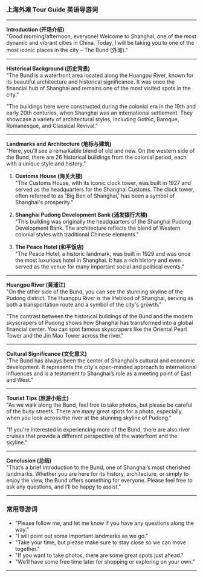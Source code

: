 ### **上海外滩 Tour Guide 英语导游词**

---

**Introduction (开场介绍)**  
"Good morning/afternoon, everyone! Welcome to Shanghai, one of the most dynamic and vibrant cities in China. Today, I will be taking you to one of the most iconic places in the city – The Bund (外滩)."

---

**Historical Background (历史背景)**  
"The Bund is a waterfront area located along the Huangpu River, known for its beautiful architecture and historical significance. It was once the financial hub of Shanghai and remains one of the most visited spots in the city."

"The buildings here were constructed during the colonial era in the 19th and early 20th centuries, when Shanghai was an international settlement. They showcase a variety of architectural styles, including Gothic, Baroque, Romanesque, and Classical Revival."

---

**Landmarks and Architecture (地标与建筑)**  
"Here, you’ll see a remarkable blend of old and new. On the western side of the Bund, there are 26 historical buildings from the colonial period, each with a unique style and history."

1. **Customs House (海关大楼)**  
   "The Customs House, with its iconic clock tower, was built in 1927 and served as the headquarters for the Shanghai Customs. The clock tower, often referred to as 'Big Ben of Shanghai,' has been a symbol of Shanghai's prosperity."

2. **Shanghai Pudong Development Bank (浦发银行大楼)**  
   "This building was originally the headquarters of the Shanghai Pudong Development Bank. The architecture reflects the blend of Western colonial styles with traditional Chinese elements."

3. **The Peace Hotel (和平饭店)**  
   "The Peace Hotel, a historic landmark, was built in 1929 and was once the most luxurious hotel in Shanghai. It has a rich history and even served as the venue for many important social and political events."

---

**Huangpu River (黄浦江)**  
"On the other side of the Bund, you can see the stunning skyline of the Pudong district. The Huangpu River is the lifeblood of Shanghai, serving as both a transportation route and a symbol of the city's growth."

"The contrast between the historical buildings of the Bund and the modern skyscrapers of Pudong shows how Shanghai has transformed into a global financial center. You can spot famous skyscrapers like the Oriental Pearl Tower and the Jin Mao Tower across the river."

---

**Cultural Significance (文化意义)**  
"The Bund has always been the center of Shanghai’s cultural and economic development. It represents the city's open-minded approach to international influences and is a testament to Shanghai’s role as a meeting point of East and West."

---

**Tourist Tips (旅游小贴士)**  
"As we walk along the Bund, feel free to take photos, but please be careful of the busy streets. There are many great spots for a photo, especially when you look across the river at the stunning skyline of Pudong."

"If you're interested in experiencing more of the Bund, there are also river cruises that provide a different perspective of the waterfront and the skyline."

---

**Conclusion (总结)**  
"That’s a brief introduction to the Bund, one of Shanghai’s most cherished landmarks. Whether you are here for its history, architecture, or simply to enjoy the view, the Bund offers something for everyone. Please feel free to ask any questions, and I’ll be happy to assist."

---

### **常用导游词**
- "Please follow me, and let me know if you have any questions along the way."
- "I will point out some important landmarks as we go."
- "Take your time, but please make sure to stay close so we can move together."
- "If you want to take photos, there are some great spots just ahead."
- "We’ll have some free time later for shopping or exploring on your own."

---
